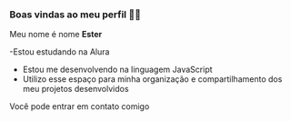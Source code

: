 ### Boas vindas ao meu perfil 💙💙

Meu nome é nome **Ester**

-Estou estudando na Alura
- Estou me desenvolvendo na linguagem JavaScript
- Utilizo esse espaço para minha organização e compartilhamento dos meu projetos desenvolvidos

Você pode entrar em contato comigo 

